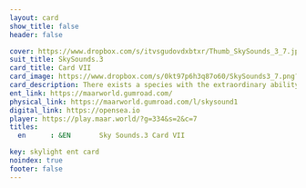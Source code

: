 ```yaml
---
layout: card
show_title: false
header: false

cover: https://www.dropbox.com/s/itvsgudovdxbtxr/Thumb_SkySounds_3_7.jpg?raw=1
suit_title: SkySounds.3
card_title: Card VII
card_image: https://www.dropbox.com/s/0kt97p6h3q87o60/SkySounds3_7.png?raw=1
card_description: There exists a species with the extraordinary ability to perceive beyond the physical realm. They possess a heightened sensitivity to the subatomic realm, allowing them to see beyond the limitations of human perception. This ability is rooted in the training of their neural structure, which enables them to detect and process information beyond the typical range of human senses. They use this ability to study and understand the underlying laws of physics, delving deeper into the secrets of the multiverse. They usually are scientists, explorers, and philosophers, constantly pushing the boundaries of knowledge.
ent_link: https://maarworld.gumroad.com/
physical_link: https://maarworld.gumroad.com/l/skysound1
digital_link: https://opensea.io
player: https://play.maar.world/?g=334&s=2&c=7
titles:
  en      : &EN       Sky Sounds.3 Card VII

key: skylight ent card 
noindex: true
footer: false
---
```

